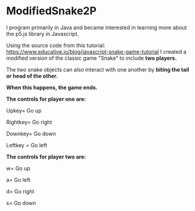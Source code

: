 # ModifiedSnake2P

I program primarily in Java and became interested in learning more about the p5.js library in Javascript.


Using the source code from this tutorial: https://www.educative.io/blog/javascript-snake-game-tutorial
I created a modified version of the classic game "Snake" to include **two players.** 

The two snake objects can also interact with one another by **biting the tail or head of the other.**

**When this happens, the game ends.**


**The controls for player one are:**

Upkey= Go up

Rightkey= Go right

Downkey= Go down

Leftkey = Go left


**The controls for player two are:**

w= Go up

a= Go left

d= Go right

s= Go down
